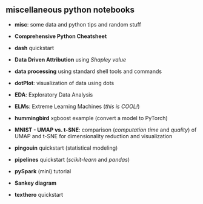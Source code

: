 miscellaneous python notebooks
-----

- **misc**: some data and python tips and random stuff

- **Comprehensive Python Cheatsheet**

- **dash** quickstart

- **Data Driven Attribution** using *Shapley value*

- **data processing** using standard shell tools and commands

- **dotPlot**: visualization of data using dots

- **EDA**: Exploratory Data Analysis

- **ELMs**: Extreme Learning Machines (*this is COOL!*)

- **hummingbird** xgboost example (convert a model to PyTorch)

- **MNIST - UMAP vs. t-SNE**: comparison (*computation time* and *quality*) of UMAP and t-SNE for dimensionality reduction and visualization

- **pingouin** quickstart (statistical modeling)

- **pipelines** quickstart (*scikit-learn* and *pandas*)

- **pySpark** (mini) tutorial

- **Sankey diagram**

- **texthero** quickstart
